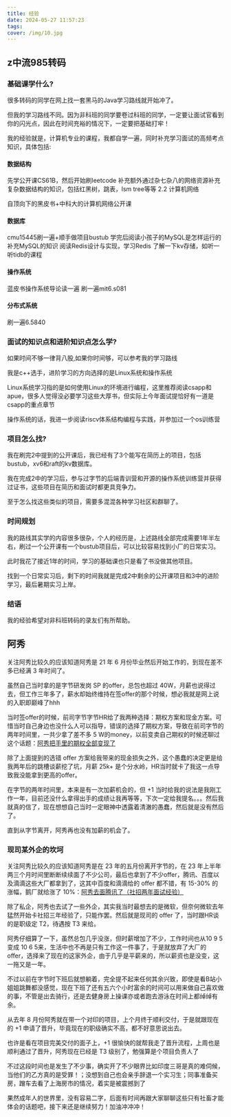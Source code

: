```yaml
---
title: 经验
date: 2024-05-27 11:57:23
tags:
cover: /img/10.jpg
---
```

## z中流985转码

### 基础课学什么?

很多转码的同学在网上找一套黑马的Java学习路线就开始冲了。

但我的学习路线不同。因为非科班的同学要卷过科班的同学，一定要让面试官看到你的闪光点，因此在时间充裕的情况下，一定要把基础打牢！

我的经验就是，计算机专业的课程，我都自学一遍，同时补充学习面试的高频考点知识，具体包括:

####  数据结构

先学公开课CS61B，然后开始刷leetcode
补充额外通过杂七杂八的网络资源补充复杂数据结构的知识，包括红黑树，跳表，lsm tree等等
2.2 计算机网络

自顶向下的黑皮书+中科大的计算机网络公开课

#### 数据库

cmu15445刷一遍+顺手做项目bustub
学完后阅读小孩子的MySQL是怎样运行的补充MySQL的知识
阅读Redis设计与实现，学习Redis
了解一下kv存储，如听一听tidb的课程

#### 操作系统

蓝皮书操作系统导论读一遍
刷一遍mit6.s081

#### 分布式系统

刷一遍6.5840

### 面试的知识点和进阶知识点怎么学?

如果时间不够一律背八股,如果你时间够，可以参考我的学习路线

我是c++选手，进阶学习的方向选择的是Linux系统和操作系统

Linux系统学习指的是如何使用Linux的环境进行编程，这里推荐阅读csapp和apue，很多人觉得没必要学习这些大厚书，但实际上今年面试提恰好有一道是csapp的重点章节

操作系统的话，我进一步阅读riscv体系结构编程与实践，并参加过一个os训练营

### 项目怎么找?

我在刷完2中提到的公开课后，我已经有了3个能写在简历上的项目，包括bustub，xv6和raft的kv数据库。

我在完成2中的学习后，参与过字节的后端青训营和开源的操作系统训练营并获得过证书，这些项目在简历和面试时都更具竞争力。

至于怎么找这些类似的项目，需要多混混各种学习社区和群聊了。

### 时间规划

我的路线其实学的内容很多很杂，个人的经历是，上述路线全部完成需要1年半左右，刷过一个公开课有一个bustub项目后，可以比较容易找到小厂的日常实习。

此时我花了接近1年的时间，学习的基础课也只是看了书没做其他项目。

找到一个日常实习后，剩下的时间我就是完成2中剩余的公开课项目和3中的进阶学习，最后暑期实习上岸。

### 结语

我的经验希望对非科班转码的录友们有所帮助。

## 阿秀

关注阿秀比较久的应该知道阿秀是 21 年 6 月份毕业然后开始工作的，到现在差不多已经满 3 年时间了。

虽然自己当时拿的是字节研发岗 SP 的offer，总包也超过 40W，月薪也说得过去，但工作三年多了，薪水却始终维持在签offer的那个时候，想必我就是网上说的入职即巅峰了hhh

当时签offer的时候，前司字节字节HR给了我两种选择：期权方案和现金方案。可惜当时自己身边也没什么人可以指导，错误的选择了期权方案，导致在前司字节的两年时间里，一共少拿了差不多 5 W的money，以前变卖自己期权的时候还聊过这个话题：[阿秀把手里的期权全部变现了](http://mp.weixin.qq.com/s?__biz=Mzk0ODU4MzEzMw==&mid=2247514318&idx=1&sn=f2c9f7882537b3d8bd09444a6659502b&chksm=c367977cf4101e6a2c031f96635955db5ef217f77cb15957a1c3d3079cdd92e7ddd6a6f3435f&scene=21#wechat_redirect)

除了上面提到的选错 offer 方案给我带来的现金损失之外，这个愚蠢的决定更是给我两年后的跳槽谈薪挖了坑，月薪 25k+ 是个分水岭，HR当时就卡了我这一点导致我没能拿到更高的offer。

在字节的两年时间里，本来是有一次加薪机会的，但 +1 当时给我的说法是我刚工作一年，目前还没什么拿得出手的成绩让我再等等，下次一定给我提名。。。然后我就真的信了，现在想想自己当时一定眼神中透露着清澈的愚蠢，然后就是没有然后了。

直到从字节离开，阿秀再也没有加薪的机会了。

### 现司某外企的坎坷

关注阿秀比较久的应该知道阿秀是在 23 年的五月份离开字节的，在 23 年上半年两三个月时间里断断续续面了不少公司，最后也拿到了不少offer，腾讯、百度以及滴滴这些大厂都拿到了，这其中百度和滴滴给的 offer 都不错，有 15-30% 的涨幅，鹅厂就给涨了 10%：[阿秀去面腾讯了（社招两年面试经验）](http://mp.weixin.qq.com/s?__biz=Mzk0ODU4MzEzMw==&mid=2247512127&idx=1&sn=0f9bce19be06cfd44fcedc02c9dce953&chksm=c3679f8df410169bc3ca22f1ed37560ca6f5bf3bf9975b28aea968b0b81af0e4a04680f2ce93&scene=21#wechat_redirect)

除了私企，阿秀也去试了一些外企，其实我当时最想去的是微软，但奈何微软去年猛然开始卡社招三年经验了，只能作罢。然后就是现司的 offer 了，当时跟HR谈的是职级定 T2，待遇按 T3 来给。

阿秀仔细算了一下，虽然总包几乎没涨，但时薪增加了不少，工作时间也从10 9 5 变成 10 6 5来，生活中也不再是只有工作这一件事了，于是就放弃了大厂的offer，选择来了现在的这家外企，由于几乎是平薪来的，所以薪资也是没变，这一拖又是一年。

不过以前在字节时下班后就想躺着，完全提不起来任何其余兴致，即使是看B站小姐姐跳舞都没感觉，现在下班了还有五六个小时富余的时间可以用来做自己喜欢做的事，不管是出去骑行，还是去健身房上操课亦或者跑去游泳在时间上都绰绰有余。

从去年 8 月份阿秀就在带一个对印的项目，上个月终于顺利交付，于是就跟现在的 +1 申请了晋升，毕竟现在的职级确实不高，都不好意思说出去。

也许是看在项目完美交付的面子上，+1 很愉快的就帮我走了晋升流程，上周也是顺利通过了晋升，阿秀现在已经是 T3 级别了，勉强算是个项目负责人了

不过这段时间也是发生了不少事，确实开了不少眼界比如印度三哥是真的难伺候，当他们的乙方真的是受罪！；没想到自己也会亲手辞退一个实习生；同事准备买房，蹭车去看了上海房市的情况，着实是被震撼到了

果然成年人的世界里，没有容易二字，后面有时间再跟大家聊聊这些只有社畜才能体会的话题吧，接下来还是继续努力！加油冲冲冲！

